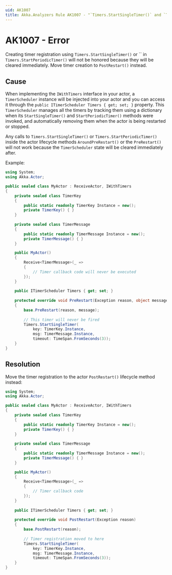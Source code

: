 ```yaml
---
uid: AK1007
title: Akka.Analyzers Rule AK1007 - "`Timers.StartSingleTimer()` and `Timers.StartPeriodicTimer()` must not be used inside AroundPreRestart() or PreRestart()"
---
```


# AK1007 - Error

Creating timer registration using `Timers.StartSingleTimer()` or `` in `Timers.StartPeriodicTimer()` will not be honored because they will be cleared immediately. Move timer creation to `PostRestart()` instead.

## Cause

When implementing the `IWithTimers` interface in your actor, a `TimerScheduler` instance will be injected into your actor and you can access it through the `public ITimerScheduler Timers { get; set; }` property. This `TimerScheduler` manages all the timers by tracking them using a dictionary when its `StartSingleTimer()` and `StartPeriodicTimer()` methods were invoked, and automatically removing them when the actor is being restarted or stopped.

Any calls to `Timers.StartSingleTimer()` or `Timers.StartPeriodicTimer()` inside the actor lifecycle methods `AroundPreRestart()` or the `PreRestart()` will not work because the `TimerScheduler` state will be cleared immediately after.

Example:

```csharp
using System;
using Akka.Actor;

public sealed class MyActor : ReceiveActor, IWithTimers
{
    private sealed class TimerKey
    {
        public static readonly TimerKey Instance = new();
        private TimerKey() { }
    }
    
    private sealed class TimerMessage
    {
        public static readonly TimerMessage Instance = new();
        private TimerMessage() { }
    }

    public MyActor()
    {
        Receive<TimerMessage>(_ =>
        {
            // Timer callback code will never be executed
        });
    }
    
    public ITimerScheduler Timers { get; set; }
    
    protected override void PreRestart(Exception reason, object message)
    {
        base.PreRestart(reason, message);
        
        // This timer will never be fired
        Timers.StartSingleTimer(
            key: TimerKey.Instance, 
            msg: TimerMessage.Instance, 
            timeout: TimeSpan.FromSeconds(3));
    }
}
```

## Resolution

Move the timer registration to the actor `PostRestart()` lifecycle method instead:

```csharp
using System;
using Akka.Actor;

public sealed class MyActor : ReceiveActor, IWithTimers
{
    private sealed class TimerKey
    {
        public static readonly TimerKey Instance = new();
        private TimerKey() { }
    }
    
    private sealed class TimerMessage
    {
        public static readonly TimerMessage Instance = new();
        private TimerMessage() { }
    }

    public MyActor()
    {
        Receive<TimerMessage>(_ =>
        {
            // Timer callback code
        });
    }
    
    public ITimerScheduler Timers { get; set; }
    
    protected override void PostRestart(Exception reason)
    {
        base.PostRestart(reason);
        
        // Timer registration moved to here
        Timers.StartSingleTimer(
            key: TimerKey.Instance, 
            msg: TimerMessage.Instance, 
            timeout: TimeSpan.FromSeconds(3));
    }
}
```
